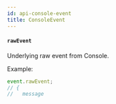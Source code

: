 ```yaml
---
id: api-console-event
title: ConsoleEvent
---
```


#### `rawEvent`

Underlying raw event from Console.

Example:

```js
event.rawEvent;
// {
//   message